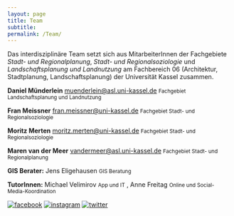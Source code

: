 ```yaml
---
layout: page
title: Team
subtitle:
permalink: /Team/
---
```


Das interdisziplinäre Team setzt sich aus MitarbeiterInnen der Fachgebiete *Stadt- und Regionalplanung*, *Stadt- und Regionalsoziologie* und *Landschaftsplanung und Landnutzung* am Fachbereich 06 (Architektur, Stadtplanung, Landschaftsplanung) der Universität Kassel zusammen.

**Daniel Münderlein** <a href="mailto:muenderlein@asl.uni-kassel.de">muenderlein@asl.uni-kassel.de</a>  <small>Fachgebiet Landschaftsplanung und Landnutzung</small>

**Fran Meissner** <a href="mailto:fran.meissner@uni-kassel.de">fran.meissner@uni-kassel.de</a>  <small>Fachgebiet Stadt- und Regionalsoziologie</small>

**Moritz Merten** <a href="mailto:moritz.merten@uni-kassel.de">moritz.merten@uni-kassel.de</a>  <small>Fachgebiet Stadt- und Regionalsoziologie</small>

**Maren van der Meer** <a href="mailto:vandermeer@asl.uni-kassel.de">vandermeer@asl.uni-kassel.de</a>  <small>Fachgebiet Stadt- und Regionalplanung</small>



**GIS Berater:** Jens Eligehausen <small>GIS Beratung</small>

**TutorInnen:**  Michael Velimirov <small>App und IT</small> , Anne Freitag <small>Online und Social-Media-Koordination</small>

[![facebook](https://utransform.github.io/assets/images/icon_fb_50.png)](https://www.facebook.com/utransform.geo) [![instagram](https://utransform.github.io/assets/images/icon_insta_50.png)](https://www.instagram.com/utransform_/) [![twitter](https://utransform.github.io/assets/images/iicon_twitter_50.png)](https://twitter.com/_UTransForM)
